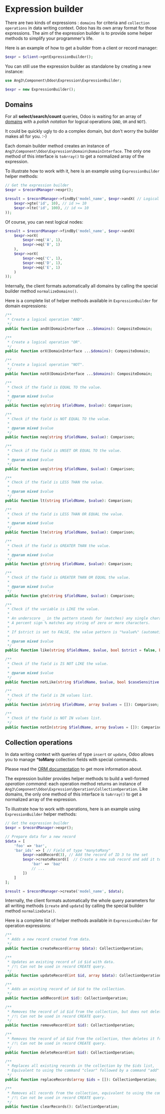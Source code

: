 Expression builder
==================

There are two kinds of expressions : ```domains``` for criteria
and ```collection operations``` in data writing context.
Odoo has its own array format for those expressions.
The aim of the expression builder is to provide some
helper methods to simplify your programmer's life.

Here is an example of how to get a builder from a client or record manager:

```php
$expr = $client->getExpressionBuilder();
```

You can still use the expression builder as standalone by creating a new instance:

```php
use Ang3\Component\Odoo\Expression\ExpressionBuilder;

$expr = new ExpressionBuilder();
```

Domains
-------

For all **select/search/count** queries,
Odoo is waiting for an array of [domains](https://www.odoo.com/documentation/13.0/reference/orm.html#search-domains)
with a *polish notation* for logical operations (```AND```, ```OR``` and ```NOT```).

It could be quickly ugly to do a complex domain, but don't worry the builder makes all
for you. :-)

Each domain builder method creates an instance of ```Ang3\Component\Odoo\Expression\Domain\DomainInterface```.
The only one method of this interface is ```toArray()``` to get a normalized array of the expression.

To illustrate how to work with it, here is an example using ```ExpressionBuilder``` helper methods:

```php
// Get the expression builder
$expr = $recordManager->expr();

$result = $recordManager->findBy('model_name', $expr->andX( // Logical node "AND"
	$expr->gte('id', 10), // id >= 10
	$expr->lte('id', 100), // id <= 10
));
```

Of course, you can nest logical nodes:

```php
$result = $recordManager->findBy('model_name', $expr->andX(
    $expr->orX(
        $expr->eq('A', 1),
        $expr->eq('B', 1)
    ),
    $expr->orX(
        $expr->eq('C', 1),
        $expr->eq('D', 1),
        $expr->eq('E', 1)
    )
));
```

Internally, the client formats automatically all domains by calling the special builder
method ```normalizeDomains()```.

Here is a complete list of helper methods available in ```ExpressionBuilder``` for domain expressions:

```php
/**
 * Create a logical operation "AND".
 */
public function andX(DomainInterface ...$domains): CompositeDomain;

/**
 * Create a logical operation "OR".
 */
public function orX(DomainInterface ...$domains): CompositeDomain;

/**
 * Create a logical operation "NOT".
 */
public function notX(DomainInterface ...$domains): CompositeDomain;

/**
 * Check if the field is EQUAL TO the value.
 *
 * @param mixed $value
 */
public function eq(string $fieldName, $value): Comparison;

/**
 * Check if the field is NOT EQUAL TO the value.
 *
 * @param mixed $value
 */
public function neq(string $fieldName, $value): Comparison;

/**
 * Check if the field is UNSET OR EQUAL TO the value.
 *
 * @param mixed $value
 */
public function ueq(string $fieldName, $value): Comparison;

/**
 * Check if the field is LESS THAN the value.
 *
 * @param mixed $value
 */
public function lt(string $fieldName, $value): Comparison;

/**
 * Check if the field is LESS THAN OR EQUAL the value.
 *
 * @param mixed $value
 */
public function lte(string $fieldName, $value): Comparison;

/**
 * Check if the field is GREATER THAN the value.
 *
 * @param mixed $value
 */
public function gt(string $fieldName, $value): Comparison;

/**
 * Check if the field is GREATER THAN OR EQUAL the value.
 *
 * @param mixed $value
 */
public function gte(string $fieldName, $value): Comparison;

/**
 * Check if the variable is LIKE the value.
 *
 * An underscore _ in the pattern stands for (matches) any single character
 * A percent sign % matches any string of zero or more characters.
 *
 * If $strict is set to FALSE, the value pattern is "%value%" (automatically wrapped into signs %).
 *
 * @param mixed $value
 */
public function like(string $fieldName, $value, bool $strict = false, bool $caseSensitive = true): Comparison;

/**
 * Check if the field is IS NOT LIKE the value.
 *
 * @param mixed $value
 */
public function notLike(string $fieldName, $value, bool $caseSensitive = true): Comparison;

/**
 * Check if the field is IN values list.
 */
public function in(string $fieldName, array $values = []): Comparison;

/**
 * Check if the field is NOT IN values list.
 */
public function notIn(string $fieldName, array $values = []): Comparison;
```

Collection operations
---------------------

In data writing context with queries of type ```insert``` or ```update```, 
Odoo allows you to manage ***toMany** collection fields with special commands.

Please read the [ORM documentation](https://www.odoo.com/documentation/13.0/reference/orm.html#openerp-models-relationals-format)
to get more information about.

The expression builder provides helper methods to build a well-formed *operation command*:
each operation method returns an instance of ```Ang3\Component\Odoo\Expression\Operation\CollectionOperation```.
Like domains, the only one method of this interface is ```toArray()``` to get a normalized array of the expression.

To illustrate how to work with operations, here is an example using ```ExpressionBuilder``` helper methods:

```php
// Get the expression builder
$expr = $recordManager->expr();

// Prepare data for a new record
$data = [
    'foo' => 'bar',
    'bar_ids' => [ // Field of type "manytoMany"
        $expr->addRecord(3), // Add the record of ID 3 to the set
        $expr->createRecord([  // Create a new sub record and add it to the set
            'bar' => 'baz'
            // ...
        ])
    ]
];

$result = $recordManager->create('model_name', $data);
```

Internally, the client formats automatically the whole query parameters for all writing methods
(```create``` and ```update```) by calling the special builder
method ```normalizeData()```.

Here is a complete list of helper methods available in ```ExpressionBuilder``` for operation expressions:

```php
/**
 * Adds a new record created from data.
 */
public function createRecord(array $data): CollectionOperation;

/**
 * Updates an existing record of id $id with data.
 * /!\ Can not be used in record CREATE query.
 */
public function updateRecord(int $id, array $data): CollectionOperation;

/**
 * Adds an existing record of id $id to the collection.
 */
public function addRecord(int $id): CollectionOperation;

/**
 * Removes the record of id $id from the collection, but does not delete it.
 * /!\ Can not be used in record CREATE query.
 */
public function removeRecord(int $id): CollectionOperation;

/**
 * Removes the record of id $id from the collection, then deletes it from the database.
 * /!\ Can not be used in record CREATE query.
 */
public function deleteRecord(int $id): CollectionOperation;

/**
 * Replaces all existing records in the collection by the $ids list,
 * Equivalent to using the command "clear" followed by a command "add" for each id in $ids.
 */
public function replaceRecords(array $ids = []): CollectionOperation;

/**
 * Removes all records from the collection, equivalent to using the command "remove" on every record explicitly.
 * /!\ Can not be used in record CREATE query.
 */
public function clearRecords(): CollectionOperation;
```